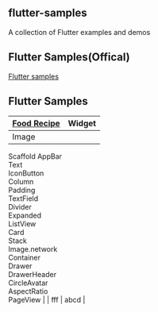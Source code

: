 ## flutter-samples
A collection of Flutter examples and demos

## Flutter Samples(Offical)
[Flutter samples](https://flutter.github.io/samples/#)

## Flutter Samples

| [**Food Recipe**]() | Widget |
| ----- | ---------- |
| Image | 
Scaffold
AppBar  
Text  
IconButton  
Column  
Padding  
TextField  
Divider  
Expanded  
ListView  
Card  
Stack  
Image.network  
Container  
Drawer  
DrawerHeader  
CircleAvatar  
AspectRatio  
PageView 
|
| fff | abcd |


<!--
reference
https://github.com/diegoveloper/flutter-samples
-->